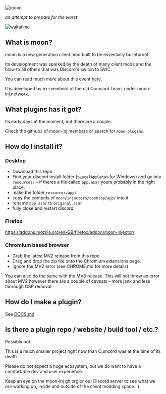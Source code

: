 ![moon](https://github.com/moon-inj/moon/raw/main/packages/moon-assets/banner/banner.png)

_an attempt to prepare for the worst_

[![wakatime](https://wakatime.com/badge/github/moon-inj/moon.svg)](https://wakatime.com/badge/github/moon-inj/moon)

## What is moon?

moon is a new generation client mod built to be essentially bulletproof.

Its development was sparked by the death of many client mods and the blow
to all others that was Discord's switch to SWC.

You can read much more about this event [here](https://cumcord.com/an-exercise-in-futility).

It is developed by ex-members of the old Cumcord Team, under moon-inj.network.

## What plugins has it got?

Its early days at the moment, but there are a couple.

Check the githubs of moon-inj members or search for `moon-plugins`.

## How do I install it?

### Desktop

- Download this repo.
- Find your discord install folder (`%LocalAppData%` for Windows) and go into `resources/` - if theres a file called `app.asar` youre probably in the right place.
- make the folder `resources/app/`
- copy the contents of `moon/injectors/desktop/app/` into it
- rename `app.asar` to `original.asar`
- fully close and restart discord

### Firefox

https://addons.mozilla.org/en-GB/firefox/addon/moon-injector/

### Chromium based browser

- Grab the latest MV2 release from this repo
- Drag and drop the zip file onto the Chromium extensions page.
- Ignore the MV2 error (see CHROME.md for more details)

You can also do the same with the MV3 release.
This will not throw an error about MV2 however there are a couple of
caveats - more jank and less thorough CSP removal.

## How do I make a plugin?

See [DOCS.md](DOCS.md)

## Is there a plugin repo / website / build tool / etc.?

Possibly not.

This is a much smaller project right now than Cumcord was at the time of its death.

Please do not expect a huge ecosystem,
but we do want to have a comfortable dev and user experience.

Keep an eye on the moon-inj gh org or our Discord server
to see what we _are_ working on, inside and outside of the client modding space. :)
